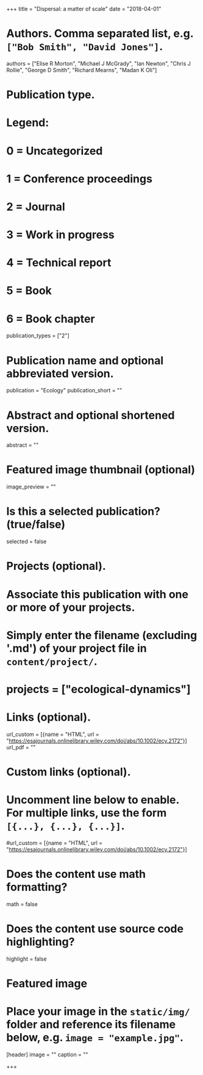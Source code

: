 +++
title = "Dispersal: a matter of scale"
date = "2018-04-01"

# Authors. Comma separated list, e.g. `["Bob Smith", "David Jones"]`.
authors = ["Elise R Morton", "Michael J McGrady", "Ian Newton", "Chris J Rollie", "George D Smith", "Richard Mearns", "Madan K Oli"]

# Publication type.
# Legend:
# 0 = Uncategorized
# 1 = Conference proceedings
# 2 = Journal
# 3 = Work in progress
# 4 = Technical report
# 5 = Book
# 6 = Book chapter
publication_types = ["2"]

# Publication name and optional abbreviated version.
publication = "Ecology"
publication_short = ""

# Abstract and optional shortened version.
abstract = ""
# Featured image thumbnail (optional)
image_preview = ""

# Is this a selected publication? (true/false)
selected = false

# Projects (optional).
#   Associate this publication with one or more of your projects.
#   Simply enter the filename (excluding '.md') of your project file in `content/project/`.
# projects = ["ecological-dynamics"]

# Links (optional).
url_custom = [{name = "HTML", url = "https://esajournals.onlinelibrary.wiley.com/doi/abs/10.1002/ecy.2172"}]
url_pdf = ""

# Custom links (optional).
#   Uncomment line below to enable. For multiple links, use the form `[{...}, {...}, {...}]`.
#url_custom = [{name = "HTML", url = "https://esajournals.onlinelibrary.wiley.com/doi/abs/10.1002/ecy.2172"}]

# Does the content use math formatting?
math = false

# Does the content use source code highlighting?
highlight = false

# Featured image
# Place your image in the `static/img/` folder and reference its filename below, e.g. `image = "example.jpg"`.
[header]
image = ""
caption = ""

+++